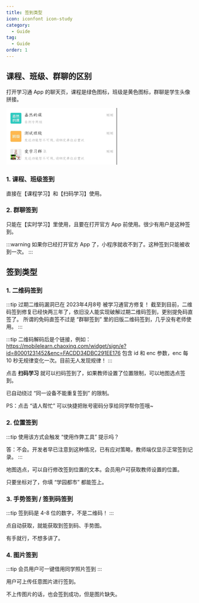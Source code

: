 ```yaml
---
title: 签到类型
icon: iconfont icon-study
category:
  - Guide
tag:
  - Guide
order: 1
---
```


## 课程、班级、群聊的区别

打开学习通 App 的聊天页，课程是绿色图标，班级是黄色图标，群聊是学生头像拼接。

<img src="/image/guide/分辨签到类型.jpg" style="width: min(60vw, 300px)" />

### 1. 课程、班级签到

直接在【课程学习】和【扫码学习】使用。

### 2. 群聊签到

只能在【实时学习】里使用，且要在打开官方 App 前使用。很少有用户是这种签到。

:::warning
如果你已经打开官方 App 了，小程序就收不到了。这种签到只能被收到一次。
:::

## 签到类型

### 1. 二维码签到

:::tip
过期二维码漏洞已在 2023年4月8号 被学习通官方修复！
截至到目前，二维码签到修复已经快两三年了，依旧没人能实现破解过期二维码签到，更别提免码直签了。
所谓的免码直签不过是 “群聊签到” 里的旧版二维码签到，几乎没有老师使用。
:::

:::tip
二维码解码后是个链接，例如：https://mobilelearn.chaoxing.com/widget/sign/e?id=80001231452&enc=FACDD34DBC291EE176
包含 id 和 enc 参数，enc 每 10 秒无规律变化一次。目前无人发现规律！
:::

点击 **扫码学习** 就可以扫码签到了，如果教师设置了位置限制，可以地图选点签到。

已自动绕过 “同一设备不能重复签到” 的限制。

PS：点击 “请人帮忙” 可以快捷把账号密码分享给同学帮你签哦~

### 2. 位置签到

:::tip
使用该方式会触发 “使用作弊工具” 提示吗？

答：不会。开发者早已注意到这种情况，已有应对策略，教师端仅显示正常签到记录。
:::

地图选点，可以自行修改签到位置的文本。会员用户可获取教师设置的位置。

只要坐标对了，你填 “学园都市” 都能签上。

### 3. 手势签到 / 签到码签到

:::tip
签到码是 4-8 位的数字，不是二维码！
:::

点自动获取，就能获取到签到码、手势图。

有手就行，不想多讲了。

### 4. 图片签到

:::tip
会员用户可一键借用同学照片签到
:::

用户可上传任意图片进行签到。

不上传图片的话，也会签到成功，但是图片缺失。
